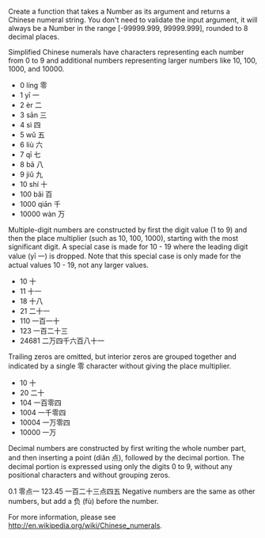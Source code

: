 Create a function that takes a Number as its argument and returns a Chinese numeral string. You don't need to validate the input argument, it will always be a Number in the range [-99999.999, 99999.999], rounded to 8 decimal places.

Simplified Chinese numerals have characters representing each number from 0 to 9 and additional numbers representing larger numbers like 10, 100, 1000, and 10000.

- 0 líng 零
- 1 yī 一
- 2 èr 二
- 3 sān 三
- 4 sì 四
- 5 wǔ 五
- 6 liù 六
- 7 qī 七
- 8 bā 八
- 9 jiǔ 九
- 10 shí 十
- 100 bǎi 百
- 1000 qiān 千
- 10000 wàn 万


Multiple-digit numbers are constructed by first the digit value (1 to 9) and then the place multiplier (such as 10, 100, 1000), starting with the most significant digit. A special case is made for 10 - 19 where the leading digit value (yī 一) is dropped. Note that this special case is only made for the actual values 10 - 19, not any larger values.

- 10 十
- 11 十一
- 18 十八
- 21 二十一
- 110 一百一十
- 123 一百二十三
- 24681 二万四千六百八十一

Trailing zeros are omitted, but interior zeros are grouped together and indicated by a single 零 character without giving the place multiplier.

- 10 十
- 20 二十
- 104 一百零四
- 1004 一千零四
- 10004 一万零四
- 10000 一万

Decimal numbers are constructed by first writing the whole number part, and then inserting a point (diǎn 点), followed by the decimal portion. The decimal portion is expressed using only the digits 0 to 9, without any positional characters and without grouping zeros.

0.1 零点一
123.45 一百二十三点四五
Negative numbers are the same as other numbers, but add a 负 (fù) before the number.

For more information, please see http://en.wikipedia.org/wiki/Chinese_numerals.